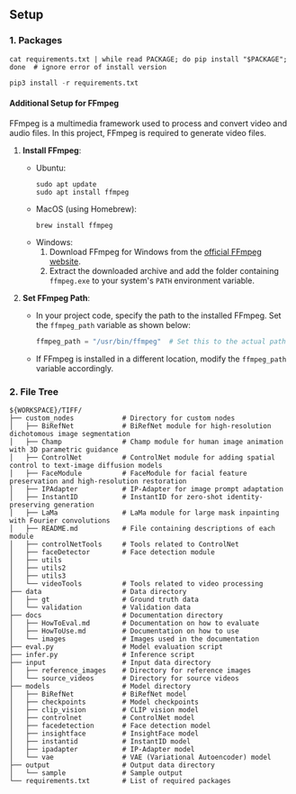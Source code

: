 ## Setup

### 1. Packages

```shell
cat requirements.txt | while read PACKAGE; do pip install "$PACKAGE"; done  # ignore error of install version 
```

```Python
pip3 install -r requirements.txt 
```

#### Additional Setup for FFmpeg

FFmpeg is a multimedia framework used to process and convert video and audio files. In this project, FFmpeg is required to generate video files.

1. **Install FFmpeg**:
    - Ubuntu:
        ```shell
        sudo apt update
        sudo apt install ffmpeg
        ```
    - MacOS (using Homebrew):
        ```shell
        brew install ffmpeg
        ```
    - Windows:
        1. Download FFmpeg for Windows from the [official FFmpeg website](https://ffmpeg.org/download.html).
        2. Extract the downloaded archive and add the folder containing `ffmpeg.exe` to your system's `PATH` environment variable.

2. **Set FFmpeg Path**:
    - In your project code, specify the path to the installed FFmpeg. Set the `ffmpeg_path` variable as shown below:
        ```python
        ffmpeg_path = "/usr/bin/ffmpeg"  # Set this to the actual path
        ```
    - If FFmpeg is installed in a different location, modify the `ffmpeg_path` variable accordingly.

### 2. File Tree

```shell
${WORKSPACE}/TIFF/
├── custom_nodes            # Directory for custom nodes
│   ├── BiRefNet            # BiRefNet module for high-resolution dichotomous image segmentation
│   ├── Champ               # Champ module for human image animation with 3D parametric guidance
│   ├── ControlNet          # ControlNet module for adding spatial control to text-image diffusion models
│   ├── FaceModule          # FaceModule for facial feature preservation and high-resolution restoration
│   ├── IPAdapter           # IP-Adapter for image prompt adaptation
│   ├── InstantID           # InstantID for zero-shot identity-preserving generation
│   ├── LaMa                # LaMa module for large mask inpainting with Fourier convolutions
│   ├── README.md           # File containing descriptions of each module
│   ├── controlNetTools     # Tools related to ControlNet
│   ├── faceDetector        # Face detection module
│   ├── utils               
│   ├── utils2              
│   ├── utils3              
│   └── videoTools          # Tools related to video processing
├── data                    # Data directory
│   ├── gt                  # Ground truth data
│   └── validation          # Validation data
├── docs                    # Documentation directory
│   ├── HowToEval.md        # Documentation on how to evaluate
│   ├── HowToUse.md         # Documentation on how to use
│   └── images              # Images used in the documentation
├── eval.py                 # Model evaluation script
├── infer.py                # Inference script
├── input                   # Input data directory
│   ├── reference_images    # Directory for reference images
│   └── source_videos       # Directory for source videos
├── models                  # Model directory
│   ├── BiRefNet            # BiRefNet model
│   ├── checkpoints         # Model checkpoints
│   ├── clip_vision         # CLIP vision model
│   ├── controlnet          # ControlNet model
│   ├── facedetection       # Face detection model
│   ├── insightface         # InsightFace model
│   ├── instantid           # InstantID model
│   ├── ipadapter           # IP-Adapter model
│   └── vae                 # VAE (Variational Autoencoder) model
├── output                  # Output data directory      
│   └── sample              # Sample output
└── requirements.txt        # List of required packages
```
